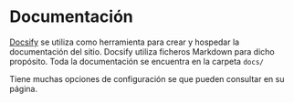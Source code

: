 # Documentación
[Docsify](https://docsify.js.org/#/) se utiliza como herramienta para crear y hospedar la documentación del sitio. Docsify utiliza ficheros Markdown para dicho propósito. Toda la documentación se encuentra en la carpeta `docs/`

Tiene muchas opciones de configuración se que pueden consultar en su página.
